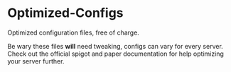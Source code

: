 # Optimized-Configs
Optimized configuration files, free of charge.

Be wary these files **will** need tweaking, configs can vary for every server.
Check out the official spigot and paper documentation for help optimizing your server further.
